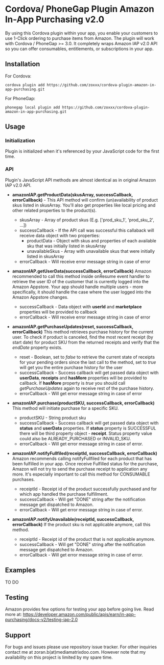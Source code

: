 # Cordova/ PhoneGap Plugin Amazon In-App Purchasing v2.0

By using this Cordova plugin within your app, you enable your customers to use 1-Click ordering to purchase items from Amazon. The plugin will work with Cordova / PhoneGap >= 3.0. It completely wraps Amazon IAP v2.0 API so you can offer consumables, entitlements, or subscriptions in your app.

## Installation

For Cordova:

	cordova plugin add https://github.com/zoxxx/cordova-plugin-amazon-in-app-purchasing.git

For PhoneGap:

	phonegap local plugin add https://github.com/zoxxx/cordova-plugin-amazon-in-app-purchasing.git

## Usage

### Initialization

Plugin is initialized when it's referenced by your JavaScript code for the first time.

### API

Plugin's JavaScript API methods are almost identical as in original Amazon IAP v2.0 API.

* **amazonIAP.getProductData(skusArray, successCallback, errorCallback)** - This API method will confirm (un)availability of product skus listed in skusArray. You'll also get properties like local pricing and other related properties to the product(s).
  * skusArray - Array of product skus (E.g. ['prod_sku_1', 'prod_sku_2', ...])
  * successCallback - If the API call was successful this callaback will receive data object with two properties:
    * productData - Object with skus and properties of each available sku that was initially listed in skusArray
    * unavailableSkus - Array with unavailable skus that were initially listed in skusArray
  * errorCallback - Will receive error message string in case of error

* **amazonIAP.getUserData(successCallback, errorCallback)**
Amazon recommended to call this method inside onResume event handler to retrieve the user ID of the customer that is currently logged into the Amazon Appstore. Your app should handle multiple users - more specifically, it should handle the case where the user logged into the Amazon Appstore changes.
  * successCallback - Data object with **userId** and **marketplace** properties will be provided to callback 
  * errorCallback - Will receive error message string in case of error

* **amazonIAP.getPurchaseUpdates(reset, successCallback, errorCallback)**
This method retrieves purchase history for the current user. To check if product is canceled, find the most recent receipt (by start date) for product SKU from the returned receipts and verify that the *endDate* property exists.
  * reset - Boolean, set to *false* to retrieve the current state of receipts for your pending orders since the last call to the method, set to *true* will get you the entire purchase history for the user
  * successCallback - Success callback will get passed data object with **userData**, **receipts** and **hasMore** properties will be provided to callback. If **hasMore** property is *true* you should call *getPurchaseUpdates* again to receive rest of the purchase history.
  * errorCallback - Will get error message string in case of error

* **amazonIAP.purchase(productSKU, successCallback, errorCallback)**
This method will initiate purchase for a specific SKU.
  * productSKU - String product sku
  * successCallback - Success callback will get passed data object with **status** and **userData** properties. If **status** property is SUCCESSFUL there will be third property object - **receipt**. Status property value could also be ALREADY_PURCHASED or INVALID_SKU.
  * errorCallback - Will get error message string in case of error.

* **amazonIAP.notifyFullfiled(receiptId, successCallback, errorCallback)**
Amazon recommends calling notifyFullfiled for each product that has been fulfilled in your app. Once receive Fulfilled status for the purchase, Amazon will not try to send the purchase receipt to application any more. It's especially important to call this method for CONSUMABLE purchases.
  * receiptId - Receipt id of the product successfully purchased and for which app handled the purchase fulfillment.
  * successCallback - Will get "DONE" string after the notification message get dispatched to Amazon.
  * errorCallback - Will get error message string in case of error.

* **amazonIAP.notifyUnavailable(receiptId, successCallback, errorCallback)**
If the product sku is not applicable anymore, call this method.
  * receiptId - Receipt id of the product that is not applicable anymore.
  * successCallback - Will get "DONE" string after the notification message get dispatched to Amazon.
  * errorCallback - Will get error message string in case of error.

## Examples

TO DO

## Testing

Amazon provides few options for testing your app before going live. Read more at: https://developer.amazon.com/public/apis/earn/in-app-purchasing/docs-v2/testing-iap-2.0



## Support

For bugs and issues please use repository issue tracker. For other inquiries contact me at zoran.b(at)mediamatrixdoo.com. However note that my availability on this project is limited by my spare time.


